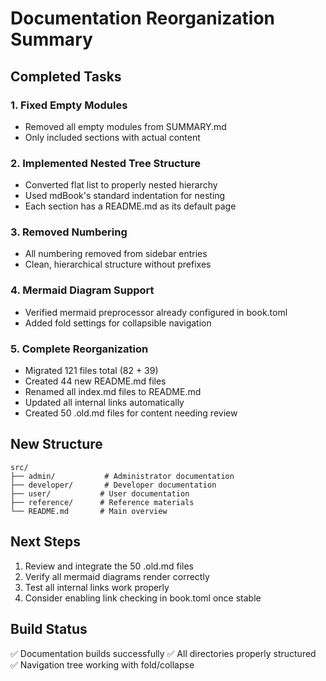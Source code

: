 # Documentation Reorganization Summary

## Completed Tasks

### 1. Fixed Empty Modules
- Removed all empty modules from SUMMARY.md
- Only included sections with actual content

### 2. Implemented Nested Tree Structure
- Converted flat list to properly nested hierarchy
- Used mdBook's standard indentation for nesting
- Each section has a README.md as its default page

### 3. Removed Numbering
- All numbering removed from sidebar entries
- Clean, hierarchical structure without prefixes

### 4. Mermaid Diagram Support
- Verified mermaid preprocessor already configured in book.toml
- Added fold settings for collapsible navigation

### 5. Complete Reorganization
- Migrated 121 files total (82 + 39)
- Created 44 new README.md files
- Renamed all index.md files to README.md
- Updated all internal links automatically
- Created 50 .old.md files for content needing review

## New Structure

```
src/
├── admin/           # Administrator documentation
├── developer/       # Developer documentation  
├── user/           # User documentation
├── reference/      # Reference materials
└── README.md       # Main overview
```

## Next Steps

1. Review and integrate the 50 .old.md files
2. Verify all mermaid diagrams render correctly
3. Test all internal links work properly
4. Consider enabling link checking in book.toml once stable

## Build Status

✅ Documentation builds successfully
✅ All directories properly structured
✅ Navigation tree working with fold/collapse